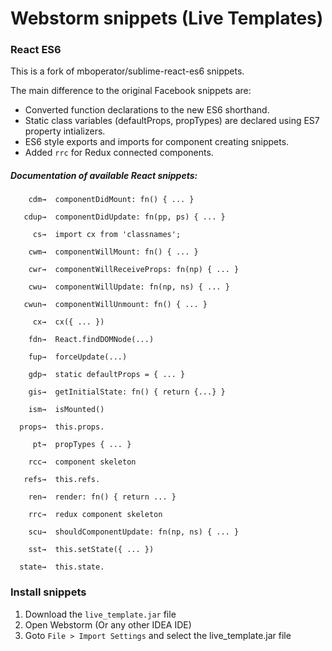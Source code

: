# Webstorm snippets (Live Templates)

### React ES6

This is a fork of mboperator/sublime-react-es6 snippets.

The main difference to the original Facebook snippets are:

- Converted function declarations to the new ES6 shorthand.
- Static class variables (defaultProps, propTypes) are declared using ES7 property intializers.
- ES6 style exports and imports for component creating snippets.
- Added `rrc` for Redux connected components.

##### Documentation of available React snippets:

```
    cdm→  componentDidMount: fn() { ... }

   cdup→  componentDidUpdate: fn(pp, ps) { ... }

     cs→  import cx from 'classnames';

    cwm→  componentWillMount: fn() { ... }

    cwr→  componentWillReceiveProps: fn(np) { ... }

    cwu→  componentWillUpdate: fn(np, ns) { ... }

   cwun→  componentWillUnmount: fn() { ... }

     cx→  cx({ ... })

    fdn→  React.findDOMNode(...)

    fup→  forceUpdate(...)

    gdp→  static defaultProps = { ... } 

    gis→  getInitialState: fn() { return {...} } 

    ism→  isMounted()

  props→  this.props.

     pt→  propTypes { ... }

    rcc→  component skeleton

   refs→  this.refs.

    ren→  render: fn() { return ... }

    rrc→  redux component skeleton

    scu→  shouldComponentUpdate: fn(np, ns) { ... }

    sst→  this.setState({ ... })

  state→  this.state.

```



### Install snippets

1. Download the `live_template.jar` file
2. Open Webstorm (Or any other IDEA IDE)
3. Goto `File > Import Settings` and select the live_template.jar file


